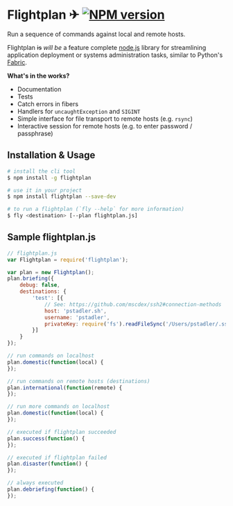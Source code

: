 # Flightplan ✈ [![NPM version][npm-image]][npm-url]

Run a sequence of commands against local and remote hosts.

Flightplan ~~is~~ *will be* a feature complete [node.js](http://nodejs.org) library for streamlining application deployment or systems administration tasks, similar to Python's [Fabric](http://fabfile.org).

**What's in the works?**

- Documentation
- Tests
- Catch errors in fibers
- Handlers for `uncaughtException` and `SIGINT`
- Simple interface for file transport to remote hosts (e.g. `rsync`)
- Interactive session for remote hosts (e.g. to enter password / passphrase)

## Installation & Usage

```bash
# install the cli tool
$ npm install -g flightplan

# use it in your project
$ npm install flightplan --save-dev

# to run a flightplan (`fly --help` for more information)
$ fly <destination> [--plan flightplan.js]
```

## Sample flightplan.js

```javascript
// flightplan.js
var Flightplan = require('flightplan');

var plan = new Flightplan();
plan.briefing({
	debug: false,
	destinations: {
		'test': [{
			// See: https://github.com/mscdex/ssh2#connection-methods
			host: 'pstadler.sh',
			username: 'pstadler',
			privateKey: require('fs').readFileSync('/Users/pstadler/.ssh/id_rsa')
		}]
	}
});

// run commands on localhost
plan.domestic(function(local) {
});

// run commands on remote hosts (destinations)
plan.international(function(remote) {
});

// run more commands on localhost
plan.domestic(function(local) {
});

// executed if flightplan succeeded
plan.success(function() {
});

// executed if flightplan failed
plan.disaster(function() {
});

// always executed
plan.debriefing(function() {
});
```

[npm-url]: https://npmjs.org/package/flightplan
[npm-image]: https://badge.fury.io/js/flightplan.png